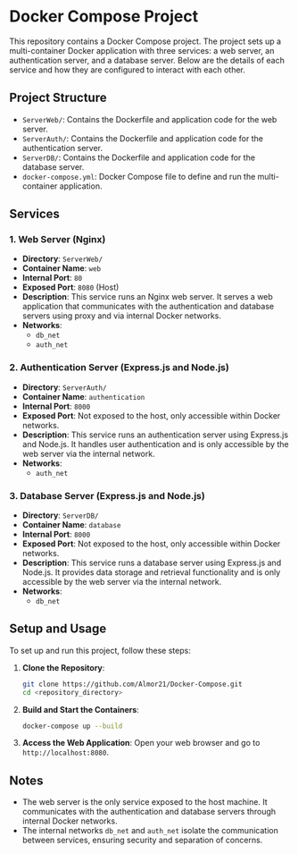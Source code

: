 # Docker Compose Project

This repository contains a Docker Compose project. The project sets up a multi-container Docker application with three services: a web server, an authentication server, and a database server. Below are the details of each service and how they are configured to interact with each other.

## Project Structure

- `ServerWeb/`: Contains the Dockerfile and application code for the web server.
- `ServerAuth/`: Contains the Dockerfile and application code for the authentication server.
- `ServerDB/`: Contains the Dockerfile and application code for the database server.
- `docker-compose.yml`: Docker Compose file to define and run the multi-container application.

## Services

### 1. Web Server (Nginx)

- **Directory**: `ServerWeb/`
- **Container Name**: `web`
- **Internal Port**: `80`
- **Exposed Port**: `8080` (Host)
- **Description**: This service runs an Nginx web server. It serves a web application that communicates with the authentication and database servers using proxy and via internal Docker networks.
- **Networks**: 
  - `db_net`
  - `auth_net`

### 2. Authentication Server (Express.js and Node.js)

- **Directory**: `ServerAuth/`
- **Container Name**: `authentication`
- **Internal Port**: `8000`
- **Exposed Port**: Not exposed to the host, only accessible within Docker networks.
- **Description**: This service runs an authentication server using Express.js and Node.js. It handles user authentication and is only accessible by the web server via the internal network.
- **Networks**: 
  - `auth_net`

### 3. Database Server (Express.js and Node.js)

- **Directory**: `ServerDB/`
- **Container Name**: `database`
- **Internal Port**: `8000`
- **Exposed Port**: Not exposed to the host, only accessible within Docker networks.
- **Description**: This service runs a database server using Express.js and Node.js. It provides data storage and retrieval functionality and is only accessible by the web server via the internal network.
- **Networks**:
  - `db_net`

## Setup and Usage

To set up and run this project, follow these steps:

1. **Clone the Repository**:
   ```bash
   git clone https://github.com/Almor21/Docker-Compose.git
   cd <repository_directory>
   ```

2. **Build and Start the Containers**:
   ```bash
   docker-compose up --build
   ```

3. **Access the Web Application**:
   Open your web browser and go to `http://localhost:8080`.

## Notes

- The web server is the only service exposed to the host machine. It communicates with the authentication and database servers through internal Docker networks.
- The internal networks `db_net` and `auth_net` isolate the communication between services, ensuring security and separation of concerns.
